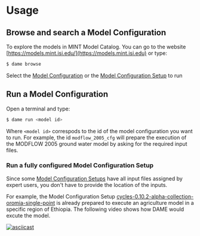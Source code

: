 # Usage

## Browse and search a Model Configuration

To explore the models in MINT Model Catalog. You can go to the website [https://models.mint.isi.edu/](https://models.mint.isi.edu) or type:

```bash
$ dame browse
```


Select the [Model Configuration](https://mintproject.readthedocs.io/en/latest/modelcatalog/#model-configuration) or the [Model Configuration Setup](https://mintproject.readthedocs.io/en/latest/modelcatalog/#model-configuration-setup) to run


## Run a Model Configuration 

Open a terminal and type:

```bash
$ dame run <model id>
```
Where `<model id>` correspods to the id of the model configuration you want to run. For example, the id `modflow_2005_cfg` will prepare the execution of the MODFLOW 2005 ground water model by asking for the required input files.

### Run a fully configured Model Configuration Setup

Since some [Model Configuration Setups](https://mintproject.readthedocs.io/en/latest/modelcatalog/#model-configuration-setup) have all input files assigned by expert users, you don't have to provide the location of the inputs.

For example, the Model Configuration Setup [cycles-0.10.2-alpha-collection-oromia-single-point](https://models.mint.isi.edu/models/explore/CYCLES/cycles_v0.10.2_alpha/cycles-0.10.2-alpha-collection/cycles-0.10.2-alpha-collection-oromia-single-point) is already prepared to execute an agriculture model in a specific region of Ethiopia. The following video shows how DAME would excute the model.

[![asciicast](https://asciinema.org/a/ZhVn1dI5NBIzaaWGaIlD563Cj.svg)](https://asciinema.org/a/ZhVn1dI5NBIzaaWGaIlD563Cj)
